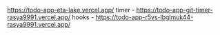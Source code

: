 https://todo-app-eta-lake.vercel.app/
timer - https://todo-app-git-timer-rasya9991.vercel.app/
hooks - https://todo-app-r5vs-lbglmuk44-rasya9991.vercel.app/
